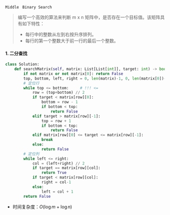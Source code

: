 `Middle `   `Binary Search`

> 编写一个高效的算法来判断 m x n 矩阵中，是否存在一个目标值。该矩阵具有如下特性：
>
> - 每行中的整数从左到右按升序排列。
> - 每行的第一个整数大于前一行的最后一个整数。

#### 1. 二分查找

```python
class Solution:
    def searchMatrix(self, matrix: List[List[int]], target: int) -> bool:
        if not matrix or not matrix[0]: return False
        top, bottom, left, right = 0, len(matrix)-1, 0, len(matrix[0])-1
        # 定位行
        while top <= bottom:     # !!! <=
            row = (top+bottom) // 2
            if target < matrix[row][0]:
                bottom = row - 1
                if bottom < top:
                    return False
            elif target > matrix[row][-1]:
                top = row + 1
                if bottom < top:
                    return False
            elif matrix[row][0] <= target <= matrix[row][-1]:
                break
            else:
                return False
        # 定位列
        while left <= right:
            col = (left+right) // 2
            if target == matrix[row][col]:
                return True
            if target < matrix[row][col]:
                right = col-1
            else:
                left = col + 1
        return False
```

- 时间复杂度：$O(\log m+\log n)$